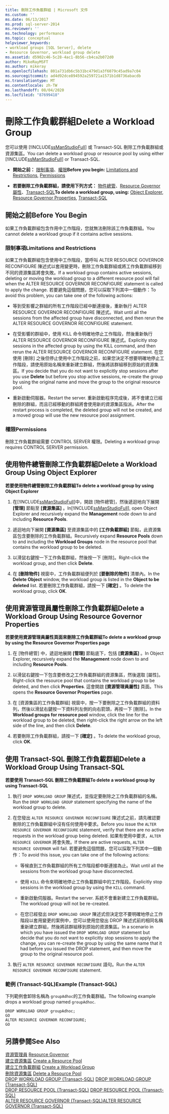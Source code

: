 ```yaml
---
title: 刪除工作負載群組 | Microsoft 文件
ms.custom: ''
ms.date: 06/13/2017
ms.prod: sql-server-2014
ms.reviewer: ''
ms.technology: performance
ms.topic: conceptual
helpviewer_keywords:
- workload groups [SQL Server], delete
- Resource Governor, workload group delete
ms.assetid: d5902c46-5c28-4ac1-8b56-cb4ca2b072d0
author: MikeRayMSFT
ms.author: mikeray
ms.openlocfilehash: 801a731db6c5b31bc479d1a3f6079c45ad9a7c04
ms.sourcegitcommit: ad4d92dce894592a259721a1571b1d8736abacdb
ms.translationtype: MT
ms.contentlocale: zh-TW
ms.lasthandoff: 08/04/2020
ms.locfileid: "87699418"
---
```

# <a name="delete-a-workload-group"></a><span data-ttu-id="8ebee-102">刪除工作負載群組</span><span class="sxs-lookup"><span data-stu-id="8ebee-102">Delete a Workload Group</span></span>
  <span data-ttu-id="8ebee-103">您可以使用 [!INCLUDE[ssManStudioFull](../../includes/ssmanstudiofull-md.md)] 或 Transact-SQL 刪除工作負載群組或資源集區。</span><span class="sxs-lookup"><span data-stu-id="8ebee-103">You can delete a workload group or resource pool by using either [!INCLUDE[ssManStudioFull](../../includes/ssmanstudiofull-md.md)] or Transact-SQL.</span></span>  
  
-   <span data-ttu-id="8ebee-104">**開始之前：** [限制事項](#LimitationsRestrictions)、[權限](#Permissions)</span><span class="sxs-lookup"><span data-stu-id="8ebee-104">**Before you begin:**  [Limitations and Restrictions](#LimitationsRestrictions), [Permissions](#Permissions)</span></span>  
  
-   <span data-ttu-id="8ebee-105">**若要刪除工作負載群組，請使用下列方式：** [物件總管](#DelWGObjEx)、[Resource Governor 屬性](#DelWGRGProp)、[Transact-SQL](#DelWGTSQL)</span><span class="sxs-lookup"><span data-stu-id="8ebee-105">**To delete a workload group, using:**  [Object Explorer](#DelWGObjEx), [Resource Governor Properties](#DelWGRGProp), [Transact-SQL](#DelWGTSQL)</span></span>  
  
##  <a name="before-you-begin"></a><a name="BeforeYouBegin"></a> <span data-ttu-id="8ebee-106">開始之前</span><span class="sxs-lookup"><span data-stu-id="8ebee-106">Before You Begin</span></span>  
 <span data-ttu-id="8ebee-107">如果工作負載群組包含作用中工作階段，您就無法刪除該工作負載群組。</span><span class="sxs-lookup"><span data-stu-id="8ebee-107">You cannot delete a workload group if it contains active sessions.</span></span>  
  
###  <a name="limitations-and-restrictions"></a><a name="LimitationsRestrictions"></a> <span data-ttu-id="8ebee-108">限制事項</span><span class="sxs-lookup"><span data-stu-id="8ebee-108">Limitations and Restrictions</span></span>  
 <span data-ttu-id="8ebee-109">如果工作負載群組包含使用中工作階段，當呼叫 ALTER RESOURCE GOVERNOR RECONFIGURE 陳述式以套用變更時，刪除工作負載群組或將工作負載群組移到不同的資源集區將會失敗。</span><span class="sxs-lookup"><span data-stu-id="8ebee-109">If a workload group contains active sessions, deleting or moving the workload group to a different resource pool will fail when the ALTER RESOURCE GOVERNOR RECONFIGURE statement is called to apply the change.</span></span> <span data-ttu-id="8ebee-110">若要避免這個問題，您可以採取下列其中一個動作：</span><span class="sxs-lookup"><span data-stu-id="8ebee-110">To avoid this problem, you can take one of the following actions:</span></span>  
  
-   <span data-ttu-id="8ebee-111">等到受影響之群組的所有工作階段已經中斷連接後，重新執行 ALTER RESOURCE GOVERNOR RECONFIGURE 陳述式。</span><span class="sxs-lookup"><span data-stu-id="8ebee-111">Wait until all the sessions from the affected group have disconnected, and then rerun the ALTER RESOURCE GOVERNOR RECONFIGURE statement.</span></span>  
  
-   <span data-ttu-id="8ebee-112">在受影響的群組中，使用 KILL 命令明確地停止工作階段，然後重新執行 ALTER RESOURCE GOVERNOR RECONFIGURE 陳述式。</span><span class="sxs-lookup"><span data-stu-id="8ebee-112">Explicitly stop sessions in the affected group by using the KILL command, and then rerun the ALTER RESOURCE GOVERNOR RECONFIGURE statement.</span></span> <span data-ttu-id="8ebee-113">在您使用 [刪除] 之後但停止使用中工作階段之前，如果您決定不想要明確地停止工作階段，請使用原始名稱來重新建立群組，然後將該群組移到原始的資源集區。</span><span class="sxs-lookup"><span data-stu-id="8ebee-113">If you decide that you do not want to explicitly stop sessions after you use **Delete** but before you stop active sessions, re-create the group by using the original name and move the group to the original resource pool.</span></span>  
  
-   <span data-ttu-id="8ebee-114">重新啟動伺服器。</span><span class="sxs-lookup"><span data-stu-id="8ebee-114">Restart the server.</span></span> <span data-ttu-id="8ebee-115">重新啟動程序完成後，將不會建立已經刪除的群組，而且已經移動的群組將會使用新的資源集區指派。</span><span class="sxs-lookup"><span data-stu-id="8ebee-115">After the restart process is completed, the deleted group will not be created, and a moved group will use the new resource pool assignment.</span></span>  
  
###  <a name="permissions"></a><a name="Permissions"></a> <span data-ttu-id="8ebee-116">權限</span><span class="sxs-lookup"><span data-stu-id="8ebee-116">Permissions</span></span>  
 <span data-ttu-id="8ebee-117">刪除工作負載群組需要 CONTROL SERVER 權限。</span><span class="sxs-lookup"><span data-stu-id="8ebee-117">Deleting a workload group requires CONTROL SERVER permission.</span></span>  
  
##  <a name="delete-a-workload-group-using-object-explorer"></a><a name="DelWGObjEx"></a> <span data-ttu-id="8ebee-118">使用物件總管刪除工作負載群組</span><span class="sxs-lookup"><span data-stu-id="8ebee-118">Delete a Workload Group Using Object Explorer</span></span>  
 <span data-ttu-id="8ebee-119">**若要使用物件總管刪除工作負載群組**</span><span class="sxs-lookup"><span data-stu-id="8ebee-119">**To delete a workload group by using Object Explorer**</span></span>  
  
1.  <span data-ttu-id="8ebee-120">在[!INCLUDE[ssManStudioFull](../../includes/ssmanstudiofull-md.md)]中，開啟 [物件總管]，然後遞迴地向下展開 **[管理]** 節點至 **[資源集區]** 。</span><span class="sxs-lookup"><span data-stu-id="8ebee-120">In[!INCLUDE[ssManStudioFull](../../includes/ssmanstudiofull-md.md)], open Object Explorer and recursively expand the **Management** node down to and including **Resource Pools**.</span></span>  
  
2.  <span data-ttu-id="8ebee-121">遞迴地向下展開 **[資源集區]** 至資源集區中的 **[工作負載群組]** 節點，此資源集區包含要刪除的工作負載群組。</span><span class="sxs-lookup"><span data-stu-id="8ebee-121">Recursively expand **Resource Pools** down to and including the **Workload Groups** node in the resource pool that contains the workload group to be deleted.</span></span>  
  
3.  <span data-ttu-id="8ebee-122">以滑鼠右鍵按一下工作負載群組，然後按一下 [刪除]。</span><span class="sxs-lookup"><span data-stu-id="8ebee-122">Right-click the workload group, and then click **Delete**.</span></span>  
  
4.  <span data-ttu-id="8ebee-123">在 **[刪除物件]** 視窗中，工作負載群組便列於 **[要刪除的物件]** 清單內。</span><span class="sxs-lookup"><span data-stu-id="8ebee-123">In the **Delete Object** window, the workload group is listed in the **Object to be deleted** list.</span></span> <span data-ttu-id="8ebee-124">若要刪除工作負載群組，請按一下 **[確定]** 。</span><span class="sxs-lookup"><span data-stu-id="8ebee-124">To delete the workload group, click **OK**.</span></span>  
  
##  <a name="delete-a-workload-group-using-resource-governor-properties"></a><a name="DelWGRGProp"></a> <span data-ttu-id="8ebee-125">使用資源管理員屬性刪除工作負載群組</span><span class="sxs-lookup"><span data-stu-id="8ebee-125">Delete a Workload Group Using Resource Governor Properties</span></span>  
 <span data-ttu-id="8ebee-126">**若要使用資源管理員屬性頁面來刪除工作負載群組**</span><span class="sxs-lookup"><span data-stu-id="8ebee-126">**To delete a workload group by using the Resource Governor Properties page**</span></span>  
  
1.  <span data-ttu-id="8ebee-127">在 [物件總管] 中，遞迴地展開 **[管理]** 節點底下，包括 **[資源集區]** 。</span><span class="sxs-lookup"><span data-stu-id="8ebee-127">In Object Explorer, recursively expand the **Management** node down to and including **Resource Pools**.</span></span>  
  
2.  <span data-ttu-id="8ebee-128">以滑鼠右鍵按一下包含要修改之工作負載群組的資源集區，然後選取 [屬性]。</span><span class="sxs-lookup"><span data-stu-id="8ebee-128">Right-click the resource pool that contains the workload group to be deleted, and then click **Properties**.</span></span> <span data-ttu-id="8ebee-129">這會開啟 **[資源管理員屬性]** 頁面。</span><span class="sxs-lookup"><span data-stu-id="8ebee-129">This opens the **Resource Governor Properties** page.</span></span>  
  
3.  <span data-ttu-id="8ebee-130">在 [資源集區的工作負載群組] 視窗中，按一下要刪除之工作負載群組的資料列，然後以滑鼠右鍵按一下資料列左側的向右箭頭，再按一下 [刪除]。</span><span class="sxs-lookup"><span data-stu-id="8ebee-130">In the **Workload groups for resource pool** window, click the line for the workload group to be deleted, then right-click the right arrow on the left side of the line, and then click **Delete**.</span></span>  
  
4.  <span data-ttu-id="8ebee-131">若要刪除工作負載群組，請按一下 **[確定]** 。</span><span class="sxs-lookup"><span data-stu-id="8ebee-131">To delete the workload group, click **OK**.</span></span>  
  
##  <a name="delete-a-workload-group-using-transact-sql"></a><a name="DelWGTSQL"></a> <span data-ttu-id="8ebee-132">使用 Transact-SQL 刪除工作負載群組</span><span class="sxs-lookup"><span data-stu-id="8ebee-132">Delete a Workload Group Using Transact-SQL</span></span>  
 <span data-ttu-id="8ebee-133">**若要使用 Transact-SQL 刪除工作負載群組**</span><span class="sxs-lookup"><span data-stu-id="8ebee-133">**To delete a workload group by using Transact-SQL**</span></span>  
  
1.  <span data-ttu-id="8ebee-134">執行 `DROP WORKLOAD GROUP` 陳述式，並指定要刪除之工作負載群組的名稱。</span><span class="sxs-lookup"><span data-stu-id="8ebee-134">Run the `DROP WORKLOAD GROUP` statement specifying the name of the workload group to delete.</span></span>  
  
2.  <span data-ttu-id="8ebee-135">在您發出 `ALTER RESOURCE GOVERNOR RECONFIGURE` 陳述式之前，請先確認要刪除的工作負載群組中沒有任何使用中要求。</span><span class="sxs-lookup"><span data-stu-id="8ebee-135">Before you issue the `ALTER RESOURCE GOVERNOR RECONFIGURE` statement, verify that there are no active requests in the workload group being deleted.</span></span> <span data-ttu-id="8ebee-136">如果有使用中要求，`ALTER RESOURCE GOVERNOR` 將會失敗。</span><span class="sxs-lookup"><span data-stu-id="8ebee-136">If there are active requests, `ALTER RESOURCE GOVERNOR` will fail.</span></span> <span data-ttu-id="8ebee-137">若要避免這個問題，您可以採取下列其中一個動作：</span><span class="sxs-lookup"><span data-stu-id="8ebee-137">To avoid this issue, you can take one of the following actions:</span></span>  
  
    -   <span data-ttu-id="8ebee-138">等候直到工作負載群組的所有工作階段都中斷連接為止。</span><span class="sxs-lookup"><span data-stu-id="8ebee-138">Wait until all the sessions from the workload group have disconnected.</span></span>  
  
    -   <span data-ttu-id="8ebee-139">使用 `KILL` 命令來明確地停止工作負載群組中的工作階段。</span><span class="sxs-lookup"><span data-stu-id="8ebee-139">Explicitly stop sessions in the workload group by using the `KILL` command.</span></span>  
  
    -   <span data-ttu-id="8ebee-140">重新啟動伺服器。</span><span class="sxs-lookup"><span data-stu-id="8ebee-140">Restart the server.</span></span> <span data-ttu-id="8ebee-141">系統不會重新建立工作負載群組。</span><span class="sxs-lookup"><span data-stu-id="8ebee-141">The workload group will not be re-created.</span></span>  
  
    -   <span data-ttu-id="8ebee-142">在您已經發出 `DROP WORKLOAD GROUP` 陳述式但決定您不要明確地停止工作階段以套用變更的案例中，您可以使用您發出 DROP 陳述式前的相同名稱重新建立群組，然後將該群組移到原始的資源集區。</span><span class="sxs-lookup"><span data-stu-id="8ebee-142">In a scenario in which you have issued the `DROP WORKLOAD GROUP` statement but decide that you do not want to explicitly stop sessions to apply the change, you can re-create the group by using the same name that it had before you issued the DROP statement, and then move the group to the original resource pool.</span></span>  
  
3.  <span data-ttu-id="8ebee-143">執行 `ALTER RESOURCE GOVERNOR RECONFIGURE` 語句。</span><span class="sxs-lookup"><span data-stu-id="8ebee-143">Run the `ALTER RESOURCE GOVERNOR RECONFIGURE` statement.</span></span>  
  
### <a name="example-transact-sql"></a><span data-ttu-id="8ebee-144">範例 &#40;Transact-SQL&#41;</span><span class="sxs-lookup"><span data-stu-id="8ebee-144">Example (Transact-SQL)</span></span>  
 <span data-ttu-id="8ebee-145">下列範例會卸除名稱為 `groupAdhoc`的工作負載群組。</span><span class="sxs-lookup"><span data-stu-id="8ebee-145">The following example drops a workload group named `groupAdhoc`.</span></span>  
  
```  
DROP WORKLOAD GROUP groupAdhoc;  
GO  
ALTER RESOURCE GOVERNOR RECONFIGURE;  
GO  
```  
  
## <a name="see-also"></a><span data-ttu-id="8ebee-146">另請參閱</span><span class="sxs-lookup"><span data-stu-id="8ebee-146">See Also</span></span>  
 <span data-ttu-id="8ebee-147">[資源管理員](resource-governor.md) </span><span class="sxs-lookup"><span data-stu-id="8ebee-147">[Resource Governor](resource-governor.md) </span></span>  
 <span data-ttu-id="8ebee-148">[建立資源集區](create-a-resource-pool.md) </span><span class="sxs-lookup"><span data-stu-id="8ebee-148">[Create a Resource Pool](create-a-resource-pool.md) </span></span>  
 <span data-ttu-id="8ebee-149">[建立工作負載群組](create-a-workload-group.md) </span><span class="sxs-lookup"><span data-stu-id="8ebee-149">[Create a Workload Group](create-a-workload-group.md) </span></span>  
 <span data-ttu-id="8ebee-150">[刪除資源集區](delete-a-resource-pool.md) </span><span class="sxs-lookup"><span data-stu-id="8ebee-150">[Delete a Resource Pool](delete-a-resource-pool.md) </span></span>  
 <span data-ttu-id="8ebee-151">[DROP WORKLOAD GROUP &#40;Transact-SQL&#41;](/sql/t-sql/statements/drop-workload-group-transact-sql) </span><span class="sxs-lookup"><span data-stu-id="8ebee-151">[DROP WORKLOAD GROUP &#40;Transact-SQL&#41;](/sql/t-sql/statements/drop-workload-group-transact-sql) </span></span>  
 <span data-ttu-id="8ebee-152">[DROP RESOURCE POOL &#40;Transact-SQL&#41;](/sql/t-sql/statements/drop-resource-pool-transact-sql) </span><span class="sxs-lookup"><span data-stu-id="8ebee-152">[DROP RESOURCE POOL &#40;Transact-SQL&#41;](/sql/t-sql/statements/drop-resource-pool-transact-sql) </span></span>  
 [<span data-ttu-id="8ebee-153">ALTER RESOURCE GOVERNOR &#40;Transact-SQL&#41;</span><span class="sxs-lookup"><span data-stu-id="8ebee-153">ALTER RESOURCE GOVERNOR &#40;Transact-SQL&#41;</span></span>](/sql/t-sql/statements/alter-resource-governor-transact-sql)  
  
  
